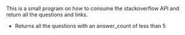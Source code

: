 This is a small program on how to consume the stackoverflow API and return all the questions and links.
- Returns all the questions with an answer_count of less than 5 
